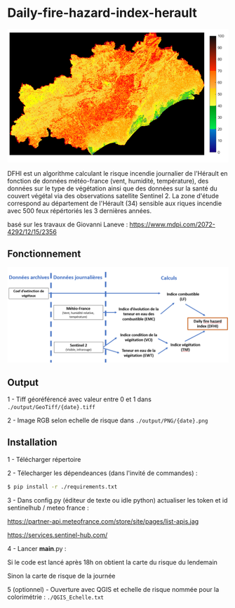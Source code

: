 # Daily-fire-hazard-index-herault

![DHFI exemple](https://github.com/AGottardiSDIS/Daily-fire-hazard-index-herault/blob/main/_readme_data/dhfi%20avec%20barre.png)

DFHI est un algorithme calculant le risque incendie journalier de l'Hérault en fonction de données météo-france (vent, humidité, température), des données sur le type de végétation ainsi que des données sur la santé du couvert végétal via des observations satellite Sentinel 2. La zone d'étude correspond au département de l'Hérault (34) sensible aux riques incendie avec 500 feux répértoriés les 3 dernières années. 

basé sur les travaux de Giovanni Laneve : https://www.mdpi.com/2072-4292/12/15/2356

## Fonctionnement 

![fonct](https://github.com/AGottardiSDIS/Daily-fire-hazard-index-herault/blob/main/_readme_data/schema.png)

## Output

1 - Tiff géoréférencé avec valeur entre 0 et 1 dans ``./output/GeoTiff/{date}.tiff``

2 - Image RGB selon echelle de risque  dans ``./output/PNG/{date}.png``

## Installation

1 - Télécharger répertoire

2 - Télecharger les dépendeances (dans l'invité de commandes) :

```bash
$ pip install -r ./requirements.txt
```

3 - Dans config.py (éditeur de texte ou idle python)  actualiser les token et id sentinelhub / meteo france :

https://partner-api.meteofrance.com/store/site/pages/list-apis.jag

https://services.sentinel-hub.com/

4 - Lancer __main__.py :

Si le code est lancé après 18h on obtient la carte du risque du lendemain 

Sinon la carte de risque de la journée

5 (optionnel) - Ouverture avec QGIS et echelle de risque nommée pour la colorimétrie :  ``./QGIS_Echelle.txt``
